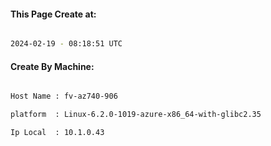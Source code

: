 
   
#### This Page Create at:

```bash

2024-02-19 - 08:18:51 UTC

```

#### Create By Machine:

```bash

Host Name : fv-az740-906

platform  : Linux-6.2.0-1019-azure-x86_64-with-glibc2.35

Ip Local  : 10.1.0.43

```

